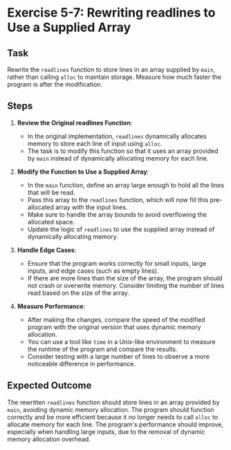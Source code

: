 
# Exercise 5-7: Rewriting readlines to Use a Supplied Array

## Task
Rewrite the `readlines` function to store lines in an array supplied by `main`, rather than calling `alloc` to maintain storage. Measure how much faster the program is after the modification.

## Steps
1. **Review the Original readlines Function**:
   - In the original implementation, `readlines` dynamically allocates memory to store each line of input using `alloc`.
   - The task is to modify this function so that it uses an array provided by `main` instead of dynamically allocating memory for each line.

2. **Modify the Function to Use a Supplied Array**:
   - In the `main` function, define an array large enough to hold all the lines that will be read.
   - Pass this array to the `readlines` function, which will now fill this pre-allocated array with the input lines.
   - Make sure to handle the array bounds to avoid overflowing the allocated space.
   - Update the logic of `readlines` to use the supplied array instead of dynamically allocating memory.

3. **Handle Edge Cases**:
   - Ensure that the program works correctly for small inputs, large inputs, and edge cases (such as empty lines).
   - If there are more lines than the size of the array, the program should not crash or overwrite memory. Consider limiting the number of lines read based on the size of the array.

4. **Measure Performance**:
   - After making the changes, compare the speed of the modified program with the original version that uses dynamic memory allocation.
   - You can use a tool like `time` in a Unix-like environment to measure the runtime of the program and compare the results.
   - Consider testing with a large number of lines to observe a more noticeable difference in performance.

## Expected Outcome
The rewritten `readlines` function should store lines in an array provided by `main`, avoiding dynamic memory allocation. The program should function correctly and be more efficient because it no longer needs to call `alloc` to allocate memory for each line. The program's performance should improve, especially when handling large inputs, due to the removal of dynamic memory allocation overhead.
